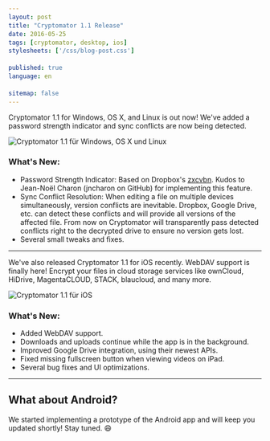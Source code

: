```yaml
---
layout: post
title: "Cryptomator 1.1 Release"
date: 2016-05-25
tags: [cryptomator, desktop, ios]
stylesheets: ['/css/blog-post.css']

published: true
language: en

sitemap: false
---
```

Cryptomator 1.1 for Windows, OS X, and Linux is out now! We've added a password strength indicator and sync conflicts are now being detected.

<img class="img-responsive center-block" src="/img/blog/cryptomator-1-1.png" srcset="/img/blog/cryptomator-1-1.png 1x, /img/blog/cryptomator-1-1@2x.png 2x" alt="Cryptomator 1.1 für Windows, OS X und Linux" />

### What's New:
- Password Strength Indicator: Based on Dropbox's <a href="https://blogs.dropbox.com/tech/2012/04/zxcvbn-realistic-password-strength-estimation/" target="_blank">zxcvbn</a>. Kudos to Jean-Noël Charon (jncharon on GitHub) for implementing this feature.
- Sync Conflict Resolution: When editing a file on multiple devices simultaneously, version conflicts are inevitable. Dropbox, Google Drive, etc. can detect these conflicts and will provide all versions of the affected file. From now on Cryptomator will transparently pass detected conflicts right to the decrypted drive to ensure no version gets lost.
- Several small tweaks and fixes.

<hr/>

We've also released Cryptomator 1.1 for iOS recently. WebDAV support is finally here! Encrypt your files in cloud storage services like ownCloud, HiDrive, MagentaCLOUD, STACK, blaucloud, and many more.

<img class="img-responsive center-block" src="/img/blog/cryptomator-ios-1-1.png" srcset="/img/blog/cryptomator-ios-1-1.png 1x, /img/blog/cryptomator-ios-1-1@2x.png 2x" alt="Cryptomator 1.1 für iOS" />

### What's New:
- Added WebDAV support.
- Downloads and uploads continue while the app is in the background.
- Improved Google Drive integration, using their newest APIs.
- Fixed missing fullscreen button when viewing videos on iPad.
- Several bug fixes and UI optimizations.

<hr/>

## What about Android?
We started implementing a prototype of the Android app and will keep you updated shortly! Stay tuned. :smile:
